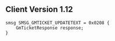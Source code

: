 ## Client Version 1.12

```rust,ignore
smsg SMSG_GMTICKET_UPDATETEXT = 0x0208 {
    GmTicketResponse response;    
}

```
